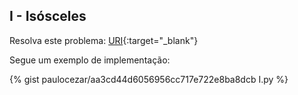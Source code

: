 
## I - Isósceles

Resolva este problema:
[URI][uri-2243]{:target="_blank"}

Segue um exemplo de implementação:

{% gist paulocezar/aa3cd44d6056956cc717e722e8ba8dcb I.py %}

[uri-2243]:     https://www.urionlinejudge.com.br/judge/pt/problems/view/2243
